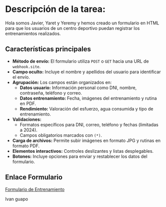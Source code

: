 # Descripción de la tarea:

Hola somos Javier, Yaret y Yeremy y hemos creado un formulario en HTML para que los usuarios de un centro deportivo puedan registrar los entrenamientos realizados.

## Características principales
- **Método de envío:** El formulario utiliza `POST` o `GET` hacia una URL de `webhook.site`.
- **Campo oculto:** Incluye el nombre y apellidos del usuario para identificar el envío.
- **Agrupación:** Los campos están organizados en:
  - **Datos usuario:** Información personal como DNI, nombre, contraseña, teléfono y correo.
  - **Datos entrenamiento:** Fecha, imágenes del entrenamiento y rutina en PDF.
  - **Rendimiento:** Valoración del esfuerzo, agua consumida y tipo de entrenamiento.
- **Validaciones:**
  - Formatos específicos para DNI, correo, teléfono y fechas (limitadas a 2024).
  - Campos obligatorios marcados con `(*)`.
- **Carga de archivos:** Permite subir imágenes en formato JPG y rutinas en formato PDF.
- **Elementos interactivos:** Controles deslizantes y listas desplegables.
- **Botones:** Incluye opciones para enviar y restablecer los datos del formulario.

## Enlace Formulario
[Formulario de Entrenamiento](https://github.com/NesteaMangoPina/YerYarJav/blob/main/formulario_entrenamiento.html)

















































































































































Ivan guapo
